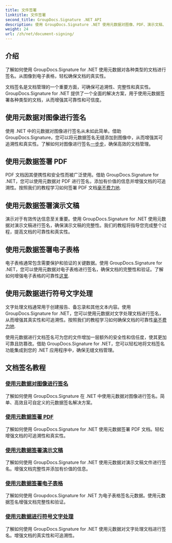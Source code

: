 ```yaml
---
title: 文件签署
linktitle: 文件签署
second_title: GroupDocs.Signature .NET API
description: 使用 GroupDocs.Signature .NET 使用元数据对图像、PDF、演示文稿、电子表格和 Word 文档进行签名。增强文件的真实性和完整性。
weight: 24
url: /zh/net/document-signing/
---
```

## 介绍

了解如何使用 GroupDocs.Signature for .NET 使用元数据对各种类型的文档进行签名。从图像到电子表格，轻松确保文档的真实性。

文档签名是文档管理的一个重要方面，可确保可追溯性、完整性和真实性。 GroupDocs.Signature for .NET 提供了一个全面的解决方案，用于使用元数据签署各种类型的文档，从而增强其可靠性和可信度。

## 使用元数据对图像进行签名
使用 .NET 中的元数据对图像进行签名从未如此简单。借助 GroupDocs.Signature，您可以将元数据签名无缝添加到图像中，从而增强其可追溯性和真实性。了解如何对图像进行签名[一步步](./sign-image-with-metadata/)，确保高效的文档管理。

## 使用元数据签署 PDF
 PDF 文档因其便携性和安全性而被广泛使用。借助 GroupDocs.Signature for .NET，您可以使用元数据对 PDF 进行签名，添加有价值的信息并增强文档的可追溯性。按照我们的教程学习如何签署 PDF 文档[毫不费力地](./sign-pdf-with-metadata/).

## 使用元数据签署演示文稿
演示对于有效传达信息至关重要。使用 GroupDocs.Signature for .NET 使用元数据对演示文稿进行签名，确保演示文稿的完整性。我们的教程将指导您完成整个过程，提高文档的可靠性和真实性。

## 使用元数据签署电子表格
电子表格通常包含需要保护和验证的关键数据。使用 GroupDocs.Signature for .NET，您可以使用元数据对电子表格进行签名，确保文档的完整性和验证。了解如何增强电子表格的可靠性[这里](./sign-spreadsheet-with-metadata/).

## 使用元数据进行符号文字处理
文字处理文档通常用于创建报告、备忘录和其他文本内容。使用 GroupDocs.Signature for .NET，您可以使用元数据对文字处理文档进行签名，从而增强其真实性和可追溯性。按照我们的教程学习如何确保文档的可靠性[毫不费力地](./sign-word-processing-with-metadata/).

使用元数据进行文档签名可为您的文件增加一层额外的安全性和信任度，使其更加可靠且防篡改。借助 GroupDocs.Signature for .NET，您可以轻松地将文档签名功能集成到您的 .NET 应用程序中，确保无缝文档管理。

## 文档签名教程
### [使用元数据对图像进行签名](./sign-image-with-metadata/)
了解如何使用 GroupDocs.Signature 在 .NET 中使用元数据对图像进行签名。简单、高效且可自定义的元数据签名解决方案。
### [使用元数据签署 PDF](./sign-pdf-with-metadata/)
了解如何使用 GroupDocs.Signature for .NET 使用元数据签署 PDF 文档。轻松增强文档的可追溯性和真实性。
### [使用元数据签署演示文稿](./sign-presentation-with-metadata/)
了解如何使用 GroupDocs.Signature for .NET 使用元数据对演示文稿文件进行签名。增强文档完整性并添加有价值的信息。
### [使用元数据签署电子表格](./sign-spreadsheet-with-metadata/)
了解如何使用 Groupdocs.Signature for .NET 为电子表格签名元数据。使用元数据签名增强文档完整性和验证。
### [使用元数据进行符号文字处理](./sign-word-processing-with-metadata/)
了解如何使用 GroupDocs.Signature for .NET 使用元数据对文字处理文档进行签名。增强文档的真实性和可追溯性。